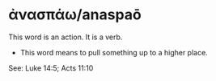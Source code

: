 # ἀνασπάω/anaspaō 
This word is an action. It is a verb.

* This word means to pull something up to a higher place. 


See: Luke 14:5; Acts 11:10

